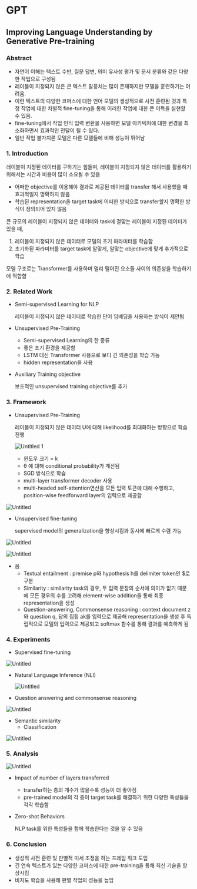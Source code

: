 
# GPT

## Improving Language Understanding by Generative Pre-training

### Abstract

- 자연어 이해는 텍스트 수반, 질문 답변, 의미 유사성 평가 및 문서 분류와 같은 다양한 작업으로 구성됨
- 레이블이 지정되지 않은 큰 텍스트 말뭉치는 많이 존재하지만 모델을 훈련하기는 어려움.
- 이런 텍스트의 다양한 코퍼스에 대한 언어 모델의 생성적으로 사전 훈련된 것과 특정 작업에 대한 차별적 fine-tuning을 통해 이러한 작업에 대한 큰 이득을 실현할 수 있음.
- fine-tuning에서 작업 인식 입력 변환을 사용하면 모델 아키텍처에 대한 변경을 최소화하면서 효과적인 전달이 될 수 있다.
- 일반 작업 불가지론 모델은 다른 모델들에 비해 성능이 뛰어남

### 1. Introduction

레이블이 지정된 데이터를 구하기는 힘들며, 레이블이 지정되지 않은 데이터를 활용하기 위해서는 시간과 비용이 많이 소요될 수 있음

- 어떠한 objective를 이용해야 결과로 제공된 데이터를 transfer 해서 사용했을 때 효과적일지 명확하지 않음
- 학습된 representation을 target task에 어떠한 방식으로 transfer할지 명확한 방식이 정의되어 있지 않음

큰 규모의 레이블이 지정되지 않은 데이터와 task에 걸맞는 레이블이 지정된 데이터가 있을 때,

1. 레이블이 지정되지 않은 데이터로 모델의 초기 파라미터를 학습함
2. 초기화된 파라미터를 target task에 알맞게, 알맞는 objective에 맞게 추가적으로 학습

모델 구조로는 Transformer를 사용하며 멀리 떨어진 요소들 사이의 의존성을 학습하기에 적합함

### 2. Related Work

- Semi-supervised Learning for NLP
    
    레이블이 지정되지 않은 데이터로 학습한 단어 임베딩을 사용하는 방식이 제안됨
    
- Unsupervised Pre-Training
    - Semi-supervised Learning의 한 종류
    - 좋은 초기 환경을 제공함
    - LSTM 대신 Transformer 사용으로 보다 긴 의존성을 학습 가능
    - hidden representation을 사용
- Auxiliary Training objective
    
    보조적인 unsupervised training objective를 추가
    

### 3. Framework

- Unsupervised Pre-Training
    
    레이블이 지정되지 않은 데이터 U에 대해 likelihood를 최대화하는 방향으로 학습 진행
    
    ![Untitled 1](https://user-images.githubusercontent.com/104570858/167054408-c88a19a6-5edf-469e-bd69-9022c601f595.png)
    
    - 윈도우 크기 = k
    - θ 에 대해 conditional probability가 계산됨
    - SGD 방식으로 학습
    - multi-layer transformer decoder 사용
    - multi-headed self-attention연산을 모든 입력 토큰에 대해 수행하고, position-wise feedforward layer의 입력으로 제공함

![Untitled](https://user-images.githubusercontent.com/104570858/167054459-192beab5-1393-40cc-8a0d-0bb87532b830.png)

- Unsupervised fine-tuning
    
    supervised model의 generalization을 향상시킴과 동시에 빠르게 수렴 가능
    

![Untitled](https://user-images.githubusercontent.com/104570858/167054466-d6ba1cd5-67bd-41cb-ac34-0e4c06fb6d19.png)

![Untitled](https://user-images.githubusercontent.com/104570858/167054471-8450e8c7-3f98-4767-96a2-e100a264b7b3.png)

- 옴
    - Textual entailment : premise p와 hypothesis h를 delimiter token인 $로 구분
    - Similarity : similarity task의 경우, 두 입력 문장의 순서에 의미가 없기 때문에 모든 경우의 수를 고려해 element-wise addition을 통해 최종 representation을 생성
    - Question-answering, Commonsense reasoning : context document z와 question q, 답의 집힙 ak를 입력으로 제공해 representation을 생성 후 독립적으로 모델의 입력으로 제공되고 softmax 함수를 통해 결과를 예측하게 됨

### 4. Experiments

- Supervised fine-tuning

![Untitled](https://www.notion.so/GPT-77c4b108f3bc414e91d00b61a8061ecd#56dd108e3b8842aa8facbf613cf8cf17.png)

- Natural Language Inference (NLI)
    
    ![Untitled](https://user-images.githubusercontent.com/104570858/167054474-af8e7b98-a3a2-41c8-b1a7-286b26c8efb1.png)
    
- Question answering and commonsense reasoning

![Untitled](https://user-images.githubusercontent.com/104570858/167054480-0f9fd772-f626-4538-ad7f-7ee90df838a6.png)

- Semantic similarity
    - Classification

![Untitled](https://user-images.githubusercontent.com/104570858/167054484-4d3ee933-708a-4f57-9307-58e7ecd09c3.png)

### 5. Analysis

![Untitled](https://user-images.githubusercontent.com/104570858/167054488-56ab5c64-8ca7-4d01-a1aa-616ee4ce14ed.png)

- Impact of number of layers transferred
    - transfer하는 층의 개수가 많을수록 성능이 더 좋아짐
    - pre-trained model의 각 층이 target task를 해결하기 위한 다양한 특성들을 각각 학습함
- Zero-shot Behaviors
    
    NLP task를 위한 특성들을 함께 학습한다는 것을 알 수 있음
    

### 6. Conclusion

- 생성적 사전 훈련 및 판별적 미세 조정을 하는 프레임 워크 도입
- 긴 연속 텍스트가 있는 다양한 코퍼스에 대한 pre-training을 통해 최신 기술을 향상시킴
- 비지도 학습을 사용해 판별 작업의 성능을 높임
